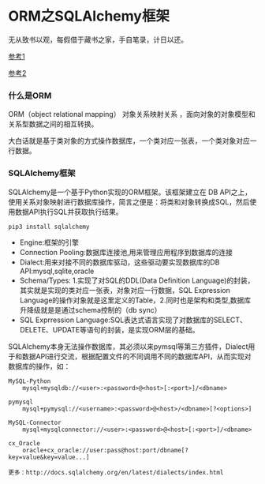 
# ORM之SQLAlchemy框架

无从致书以观，每假借于藏书之家，手自笔录，计日以还。

[参考1](http://www.cnblogs.com/wupeiqi/articles/8259356.html)

[参考2](http://www.cnblogs.com/wupeiqi/articles/5713330.html)


### 什么是ORM

ORM（object relational mapping） 对象关系映射关系 ，面向对象的对象模型和关系型数据之间的相互转换。

大白话就是基于类对象的方式操作数据库，一个类对应一张表，一个类对象对应一行数据。

### SQLAlchemy框架

SQLAlchemy是一个基于Python实现的ORM框架。该框架建立在 DB API之上，使用关系对象映射进行数据库操作，简言之便是：将类和对象转换成SQL，然后使用数据API执行SQL并获取执行结果。

```
pip3 install sqlalchemy
```


* Engine:框架的引擎
* Connection Pooling:数据库连接池,用来管理应用程序到数据库的连接
* Dialect:用来对接不同的数据库驱动，这些驱动要实现数据库的DB API:mysql,sqlite,oracle
* Schema/Types: 1.实现了对SQL的DDL(Data Definition Language)的封装，其实就是实现的类对应一张表，对象对应一行数据，SQL Expression Language的操作对象就是这里定义的Table，2.同时也是架构和类型,数据库升降级就是是通过schema控制的（db sync）
* SQL Exprression Language:SQL表达式语言实现了对数据库的SELECT、DELETE、UPDATE等语句的封装，是实现ORM层的基础。 

SQLAlchemy本身无法操作数据库，其必须以来pymsql等第三方插件，Dialect用于和数据API进行交流，根据配置文件的不同调用不同的数据库API，从而实现对数据库的操作，如：
```
MySQL-Python
    mysql+mysqldb://<user>:<password>@<host>[:<port>]/<dbname>
    
pymysql
    mysql+pymysql://<username>:<password>@<host>/<dbname>[?<options>]
    
MySQL-Connector
    mysql+mysqlconnector://<user>:<password>@<host>[:<port>]/<dbname>
    
cx_Oracle
    oracle+cx_oracle://user:pass@host:port/dbname[?key=value&key=value...]
    
更多：http://docs.sqlalchemy.org/en/latest/dialects/index.html
```
